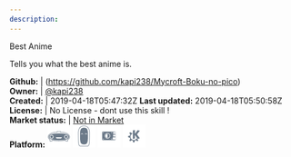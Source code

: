 ```yaml
---
description: 
---
```

Best Anime

Tells you what the best anime is.

**Github:** | (https://github.com/kapi238/Mycroft-Boku-no-pico)  
**Owner:** | [@kapi238](https://github.com/kapi238)  
**Created:** | 2019-04-18T05:47:32Z  **Last updated:** 2019-04-18T05:50:58Z  
**License:** | No License - dont use this skill !  
**Market status:** | [Not in Market](https://market.mycroft.ai/skill/)  
**Platform:**   ![](.gitbook/assets/mark-1-icon.png)  ![](.gitbook/assets/mark-2-icon.png)  ![](.gitbook/assets/picroft-icon.png)  ![](.gitbook/assets/kde.png)   
